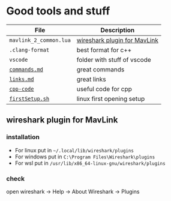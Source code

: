 # Good tools and stuff

| File                             | Description                                                   |
| -------------------------------- | ------------------------------------------------------------- |
| `mavlink_2_common.lua`           | [wireshark plugin for MavLink](#wireshark-plugin-for-mavlink) |
| `.clang-format`                  | best format for c++                                           |
| `vscode`                         | folder with stuff of vscode                                   |
| [`commands.md`](commands.md)     | great commands                                                |
| [`links.md`](links.md)           | great links                                                   |
| [`cpp-code`](cpp-code/readme.md) | useful code for cpp                                           |
| [`firstSetup.sh`](firstSetup.sh) | linux first opening setup                                     |

## wireshark plugin for MavLink

### installation

- For linux put in `~/.local/lib/wireshark/plugins`
- For windows put in `C:\Program Files\Wireshark\plugins`
- For wsl put in `/usr/lib/x86_64-linux-gnu/wireshark/plugins`

### check

open wireshark -> Help -> About Wireshark -> Plugins
